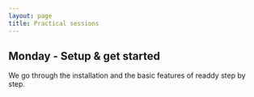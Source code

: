 ```yaml
---
layout: page
title: Practical sessions
---
```


## Monday - Setup & get started

We go through the installation and the basic features of readdy step by step. 
